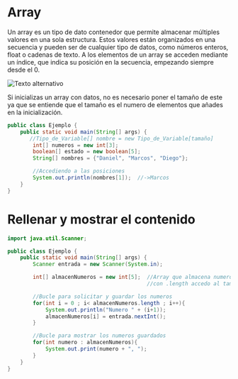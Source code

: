 # Array
Un array es un tipo de dato contenedor que permite almacenar múltiples valores en una sola estructura. Estos valores están organizados
en una secuencia y pueden ser de cualquier tipo de datos, como números enteros, float o cadenas de texto. A los elementos de un array se acceden
mediante un índice, que indica su posición en la secuencia, empezando siempre desde el 0.

![Texto alternativo](https://i0.wp.com/somoshackersdelaprogramacion.es/wp-content/uploads/2022/05/arrays01.jpg?resize=500%2C189&ssl=1)

Si inicializas un array con datos, no es necesario poner el tamaño de este ya que se entiende que el tamaño es el numero de elementos que añades
en la inicialización.
```java
public class Ejemplo {
    public static void main(String[] args) {
       //Tipo_de_Variable[] nombre = new Tipo_de_Variable[tamaño]
        int[] numeros = new int[3];
        boolean[] estado = new boolean[5];
        String[] nombres = {"Daniel", "Marcos", "Diego"};

        //Accediendo a las posiciones
        System.out.println(nombres[1]);  //->Marcos
    }
}
```
# Rellenar y mostrar el contenido 
```java
import java.util.Scanner;

public class Ejemplo {
    public static void main(String[] args) {
        Scanner entrada = new Scanner(System.in);

        int[] almacenNumeros = new int[5];  //Array que almacena numeros (5 max)
                                            //con .length accedo al tamaño

        //Bucle para solicitar y guardar los numeros
        for(int i = 0 ; i< almacenNumeros.length ; i++){
            System.out.println("Numero " + (i+1));
            almacenNumeros[i] = entrada.nextInt();
        }

        //Bucle para mostrar los numeros guardados
        for(int numero : almacenNumeros){
            System.out.print(numero + ", ");
        }
    }
}
```
